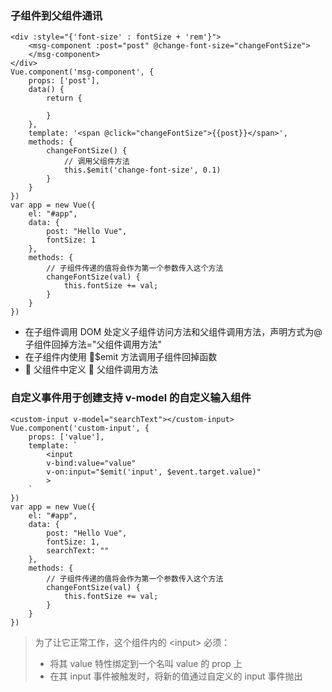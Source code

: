 ### 子组件到父组件通讯

```
<div :style="{'font-size' : fontSize + 'rem'}">
    <msg-component :post="post" @change-font-size="changeFontSize">
    </msg-component>
</div>
Vue.component('msg-component', {
    props: ['post'],
    data() {
        return {

        }
    },
    template: '<span @click="changeFontSize">{{post}}</span>',
    methods: {
        changeFontSize() {
            // 调用父组件方法
            this.$emit('change-font-size', 0.1)
        }
    }
})
var app = new Vue({
    el: "#app",
    data: {
        post: "Hello Vue",
        fontSize: 1
    },
    methods: {
        // 子组件传递的值将会作为第一个参数传入这个方法
        changeFontSize(val) {
            this.fontSize += val;
        }
    }
})
```

- 在子组件调用 DOM 处定义子组件访问方法和父组件调用方法，声明方式为@子组件回掉方法="父组件调用方法"
- 在子组件内使用 $emit 方法调用子组件回掉函数
-  父组件中定义  父组件调用方法

### 自定义事件用于创建支持 v-model 的自定义输入组件

```
<custom-input v-model="searchText"></custom-input>
Vue.component('custom-input', {
    props: ['value'],
    template: `
        <input
        v-bind:value="value"
        v-on:input="$emit('input', $event.target.value)"
        >
    `
})
var app = new Vue({
    el: "#app",
    data: {
        post: "Hello Vue",
        fontSize: 1,
        searchText: ""
    },
    methods: {
        // 子组件传递的值将会作为第一个参数传入这个方法
        changeFontSize(val) {
            this.fontSize += val;
        }
    }
})
```

> 为了让它正常工作，这个组件内的 \<input> 必须：
>
> - 将其 value 特性绑定到一个名叫 value 的 prop 上
> - 在其 input 事件被触发时，将新的值通过自定义的 input 事件抛出
